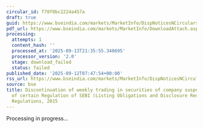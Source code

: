```yaml
---
circular_id: f70f0bc2224a457a
draft: true
guid: https://www.bseindia.com/markets/MarketInfo/DispNoticesNCirculars.aspx?Noticeid={85004239-F5A0-4780-965B-036A3E255E36}&noticeno=20250912-28&dt=09/12/2025&icount=28&totcount=103&flag=0
pdf_url: https://www.bseindia.com/markets/MarketInfo/DownloadAttach.aspx?id=20250912-28&attachedId=
processing:
  attempts: 1
  content_hash: ''
  processed_at: '2025-09-13T21:35:55.340695'
  processor_version: '2.0'
  stage: download_failed
  status: failed
published_date: '2025-09-12T07:47:54+00:00'
rss_url: https://www.bseindia.com/markets/MarketInfo/DispNoticesNCirculars.aspx?Noticeid={85004239-F5A0-4780-965B-036A3E255E36}&noticeno=20250912-28&dt=09/12/2025&icount=28&totcount=103&flag=0
source: bse
title: Discontinuation of weekly trading in securities of company suspended for non-compliances
  of certain Regulation of SEBI (Listing Obligations and Disclosure Requirements)
  Regulations, 2015
---
```


Processing in progress...